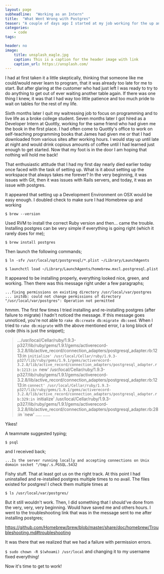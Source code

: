 ```yaml
---
layout: page
subheadline:  "Working as an Intern"
title:  "What Went Wrong with Postgres"
teaser: "A couple of days ago I started at my job working for the up and coming ventured back Quottly! It's a starting intern position and I am incredibly excited to for them. For me it's more than just a job, it means progress and growth from when I started a little over a year ago with my first ever programming book. I remember opening the first few pages of that programming book while there was some down time at my waitressing job. A customer has just turned my day from okay to miserable with a few nasty comments and I remembered the book that had been given to me by my good friend James when I had shown some interest in what he did for a living."
categories:
    - code
tags:

header: no
image:
    title: unsplash_eagle.jpg
    caption: This is a caption for the header image with link
    caption_url: https://unsplash.com/
---
```

I had at first taken it a little skeptically, thinking that someone like me could/would never learn to program, that it was already too late for me to start. But after glaring at the customer who had just left I was ready to try to do anything to get out of ever waiting another table again. If there was one thing I knew, it was that I had way too little patience and too much pride to wait on tables for the rest of my life.


Sixth months later I quit my waitressing job to focus on programming and to live life as a broke college student. Seven months later I got hired as a Developer Intern at Quottly, working for the same friend who had given me the book in the first place. I had often come to Quottly's office to work on self-teaching programming books that James had given me or that I had downloaded from various sites after working hours. I would stay up until late at night and would drink copious amounts of coffee until I had learned just enough to get started. Now that my foot is in the door I am hoping that nothing will hold me back!

That enthusiastic attitude that I had my first day nearly died earlier today once faced with the task of setting up. What is it about setting up the workspace that always takes me forever? In the very beginning, it was issues with Git, then it was issues with Rails servers, and today, it was an issue with postgres.

<!--more-->

It appeared that setting up a Development Environment on OSX would be easy enough. I doubled check to make sure I had Homebrew up and working

`$ brew --version`

Used RVM to install the correct Ruby version and then... came the trouble. Installing postgres can be very simple if everything is going right (which it rarely does for me);

`$ brew install postgres`

Then launch the following commands;

`$ ln -sfv /usr/local/opt/postgresql/*.plist ~/Library/LaunchAgents`

`$ launchctl load ~/Library/LaunchAgents/homebrew.mxcl.postgresql.plist`

It appeared to be installing properly, everything looked nice, green, and working. Then there was this message right under a few paragraphs;

`...fixing permissions on existing directory /usr/local/var/postgres ... initdb: could not change permissions of directory "/usr/local/var/postgres": Operation not permitted`

hmmm. The first few times I tried installing and re-installing postgres (after failure to migrate) I hadn't noticed the message. If this message goes unnoticed, you're not able to `rake db:create db:migrate db:seed`. When I tried to `rake db:migrate` with the above mentioned error, I a long block of code (this is just the snippet);

>.../usr/local/Cellar/ruby/1.9.3-p327/lib/ruby/gems/1.9.1/gems/activerecord-3.2.8/lib/active_record/connection_adapters/postgresql_adapter.rb:1213:in `initialize'
>/usr/local/Cellar/ruby/1.9.3-p327/lib/ruby/gems/1.9.1/gems/activerecord-3.2.8/lib/active_record/connection_adapters/postgresql_adapter.rb:1213:in `new'
>/usr/local/Cellar/ruby/1.9.3-p327/lib/ruby/gems/1.9.1/gems/activerecord-3.2.8/lib/active_record/connection_adapters/postgresql_adapter.rb:1213:in `connect'
>/usr/local/Cellar/ruby/1.9.3-p327/lib/ruby/gems/1.9.1/gems/activerecord-3.2.8/lib/active_record/connection_adapters/postgresql_adapter.rb:329:in `initialize'
>/usr/local/Cellar/ruby/1.9.3-p327/lib/ruby/gems/1.9.1/gems/activerecord-3.2.8/lib/active_record/connection_adapters/postgresql_adapter.rb:28:in `new'
>.....
>......


Yikes!


A teammate suggested typing;

`$ psql `

and I received back;

`...Is the server running locally and accepting
    connections on Unix domain socket "/tmp/.s.PGSQL.5432`

Fishy stuff. That at least got us on the right track. At this point I had uninstalled and re-installed postgres multiple times to no avail. The files existed for postgres! I check them multiple times at

`$ ls /usr/local/var/postgres/`

But it still wouldn't work. Then, I did something that I should've done from the very, very, very beginning. Would have saved me and others hours. I went to the troubleshooting link that was in the message sent to me after installing postgres;

https://github.com/Homebrew/brew/blob/master/share/doc/homebrew/Troubleshooting.md#troubleshooting

It was there that we realized that we had a failure with permission errors.

`$ sudo chown -R $(whoami) /usr/local`
and changing it to my username fixed everything!

Now it's time to get to work!

